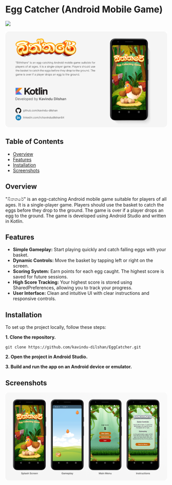 # Egg Catcher (Android Mobile Game)

<p><a href="https://github.com/kavindu-dilshan"><img src="https://skillicons.dev/icons?i=kotlin,androidstudio,git,github" width=200></a></p>

<img src="https://github.com/kavindu-dilshan/EggCatcher/blob/main/app/src/main/res/drawable/banner.png" alt="EggCatcher-Banner">

## Table of Contents

- [Overview](#overview)
- [Features](#features)
- [Installation](#installation)
- [Screenshots](#screenshots)

## Overview

"බිතතරේ" is an egg-catching Android mobile game suitable for players of all ages. It is a single-player game. Players should use the basket to catch the eggs before they drop to the ground. The game is over if a player drops an egg to the ground. The game is developed using Android Studio and written in Kotlin.

## Features

- **Simple Gameplay:** Start playing quickly and catch falling eggs with your basket.
- **Dynamic Controls:** Move the basket by tapping left or right on the screen.
- **Scoring System:** Earn points for each egg caught. The highest score is saved for future sessions.
- **High Score Tracking:** Your highest score is stored using SharedPreferences, allowing you to track your progress.
- **User Interface:** Clean and intuitive UI with clear instructions and responsive controls.

## Installation

To set up the project locally, follow these steps:

**1. Clone the repository.**

```
git clone https://github.com/kavindu-dilshan/EggCatcher.git
```

**2. Open the project in Android Studio.**

**3. Build and run the app on an Android device or emulator.**

## Screenshots

<img src="https://github.com/kavindu-dilshan/EggCatcher/blob/main/app/src/main/res/drawable/screenshots.png" alt="EggCatcher-Screenshots">
